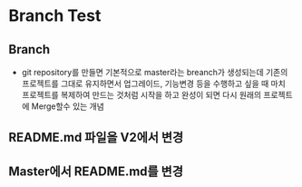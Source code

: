 # Branch Test

## Branch
* git repository를 만들면 기본적으로 master라는 breanch가 생성되는데
기존의 프로젝트를 그대로 유지하면서 업그레이드, 기능변경 등을 수행하고 싶을 때
마치 프로젝트를 복제하여 만드는 것처럼 시작을 하고
완성이 되면 다시 원래의 프로젝트에 Merge할수 있는 개념

## README.md 파일을 V2에서 변경
## Master에서 README.md를 변경
